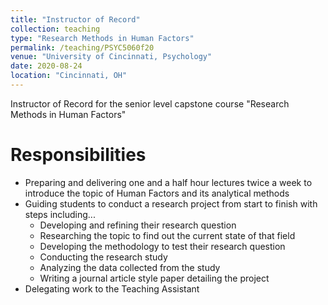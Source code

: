 ```yaml
---
title: "Instructor of Record"
collection: teaching
type: "Research Methods in Human Factors"
permalink: /teaching/PSYC5060f20
venue: "University of Cincinnati, Psychology"
date: 2020-08-24
location: "Cincinnati, OH"
---
```


Instructor of Record for the senior level capstone course "Research Methods in Human Factors"

Responsibilities
======
* Preparing and delivering one and a half hour lectures twice a week to introduce the topic of Human Factors and its analytical methods
* Guiding students to conduct a research project from start to finish with steps including...
    * Developing and refining their research question
    * Researching the topic to find out the current state of that field
    * Developing the methodology to test their research question
    * Conducting the research study
    * Analyzing the data collected from the study
    * Writing a journal article style paper detailing the project
* Delegating work to the Teaching Assistant